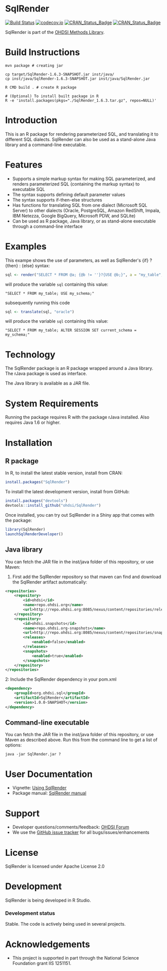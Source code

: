 # SqlRender

[![Build Status](https://travis-ci.org/OHDSI/SqlRender.svg?branch=master)](https://travis-ci.org/OHDSI/SqlRender)
[![codecov.io](https://codecov.io/github/OHDSI/SqlRender/coverage.svg?branch=master)](https://codecov.io/github/OHDSI/SqlRender?branch=master)
[![CRAN_Status_Badge](http://www.r-pkg.org/badges/version/SqlRender)](https://cran.r-project.org/package=SqlRender)
[![CRAN_Status_Badge](http://cranlogs.r-pkg.org/badges/SqlRender)](https://cran.r-project.org/package=SqlRender)

SqlRender is part of the [OHDSI Methods Library](https://ohdsi.github.io/MethodsLibrary).

# Build Instructions

```
mvn package # creating jar

cp target/SqlRender-1.6.3-SNAPSHOT.jar inst/java/
cp inst/java/SqlRender-1.6.3-SNAPSHOT.jar inst/java/SqlRender.jar

R CMD build . # create R package

# (Optional) To install built package in R
R -e 'install.packages(pkgs="./SqlRender_1.6.3.tar.gz", repos=NULL)'
```

# Introduction

This is an R package for rendering parameterized SQL, and translating it to different SQL dialects. SqlRender can also be used as a stand-alone Java library and a command-line executable.

# Features

- Supports a simple markup syntax for making SQL parameterized, and renders parameterized SQL (containing the markup syntax) to executable SQL
- The syntax supports defining default parameter values
- The syntax supports if-then-else structures
- Has functions for translating SQL from one dialect (Microsoft SQL Server) to other dialects (Oracle, PostgreSQL, Amazon RedShift, Impala, IBM Netezza, Google BigQuery, Microsoft PDW, and SQLite)
- Can be used as R package, Java library, or as stand-alone executable through a command-line interface

# Examples

This exampe shows the use of parameters, as well as SqlRender's {if} ? {then} : {else} syntax:

```r
sql <- render("SELECT * FROM @a; {@b != ''}?{USE @b;}", a = "my_table", b = "my_schema")
```

will produce the variable `sql` containing this value:

```
"SELECT * FROM my_table; USE my_schema;"
```

subsequently running this code

```r
sql <- translate(sql, "oracle")
```

will produce the variable `sql` containing this value:

```
"SELECT * FROM my_table; ALTER SESSION SET current_schema =  my_schema;"
```

# Technology

The SqlRender package is an R package wrapped around a Java library. The rJava package is used as interface.

The Java library is available as a JAR file.

# System Requirements

Running the package requires R with the package rJava installed. Also requires Java 1.6 or higher.

# Installation

## R package

In R, to install the latest stable version, install from CRAN:

```r
install.packages("SqlRender")
```

To install the latest development version, install from GitHub:

```r
install.packages("devtools")
devtools::install_github("ohdsi/SqlRender")
```

Once installed, you can try out SqlRender in a Shiny app that comes with the package:

```r
library(SqlRender)
launchSqlRenderDeveloper()
```

## Java library

You can fetch the JAR file in the inst/java folder of this repository, or use Maven:

1. First add the SqlRender repository so that maven can find and download the SqlRender artifact automatically:

```xml
<repositories>
	<repository>
		<id>ohdsi</id>
		<name>repo.ohdsi.org</name>
		<url>http://repo.ohdsi.org:8085/nexus/content/repositories/releases</url>
	</repository>
	<repository>
		<id>ohdsi.snapshots</id>
		<name>repo.ohdsi.org-snapshots</name>
		<url>http://repo.ohdsi.org:8085/nexus/content/repositories/snapshots</url>
		<releases>
			<enabled>false</enabled>
		</releases>
		<snapshots>
			<enabled>true</enabled>
		</snapshots>
	</repository>
</repositories>
```

2: Include the SqlRender dependency in your pom.xml

```xml
<dependency>
	<groupId>org.ohdsi.sql</groupId>
	<artifactId>SqlRender</artifactId>
	<version>1.0.0-SNAPSHOT</version>
</dependency>
```

## Command-line executable

You can fetch the JAR file in the inst/java folder of this repository, or use Maven as described above. Run this from the command line to get a list of options:

```
java -jar SqlRender.jar ?
```

# User Documentation

- Vignette: [Using SqlRender](https://ohdsi.github.io/SqlRender/articles/UsingSqlRender.html)
- Package manual: [SqlRender manual](https://ohdsi.github.io/SqlRender/reference/index.html)

# Support

- Developer questions/comments/feedback: <a href="http://forums.ohdsi.org/c/developers">OHDSI Forum</a>
- We use the <a href="https://github.com/OHDSI/SqlRender/issues">GitHub issue tracker</a> for all bugs/issues/enhancements

# License

SqlRender is licensed under Apache License 2.0

# Development

SqlRender is being developed in R Studio.

### Development status

Stable. The code is actively being used in several projects.

# Acknowledgements

- This project is supported in part through the National Science Foundation grant IIS 1251151.
